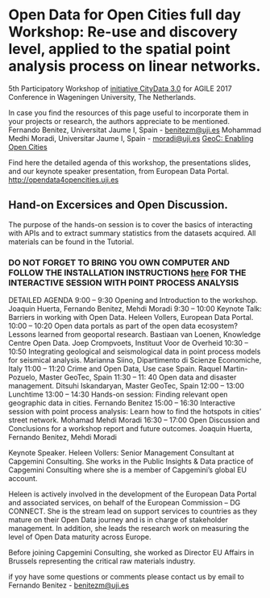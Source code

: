 # Open Data for Open Cities full day Workshop: Re-use and discovery level, applied to the spatial point analysis process on linear networks.

5th Participatory Workshop of [initiative CityData 3.0](http://opendata4opencities.uji.es) for AGILE 2017 Conference in  Wageningen University, The Netherlands.

In case you find the resources of this page useful to incorporate them in your projects or research, the authors appreciate to be mentioned. 
Fernando Benitez, Universitat Jaume I, Spain - benitezm@uji.es
Mohammad Medhi Moradi, Universitar Jaume I, Spain - moradi@uji.es
[GeoC: Enabling Open Cities](http://geo-c.eu/)

Find here the detailed agenda of this workshop, the presentations slides, and our keynote speaker presentation, from European Data Portal. http://opendata4opencities.uji.es

## Hand-on Excersices and Open Discussion. 
The purpose of the hands-on session is to cover the basics of interacting with APIs and to extract summary statistics from the datasets acquired. All materials can be found in the Tutorial.


### DO NOT FORGET TO BRING YOU OWN COMPUTER AND FOLLOW THE INSTALLATION INSTRUCTIONS [here](https://github.com/GeoTecINIT/OpenData4OpenCities/blob/master/Installation%20Instruccions/Instuctions4SpatialPointProcessAnalysis.pdf) FOR THE INTERACTIVE SESSION WITH POINT PROCESS ANALYSIS 



DETAILED AGENDA 
9:00 – 9:30	Opening and Introduction to the workshop.	Joaquin Huerta, Fernando Benitez, Mehdi Moradi
9:30 – 10:00	Keynote Talk:  Barriers in working with  Open Data.	Heleen Vollers, European Data Portal.
10:00 – 10:20	Open data portals as part of the open data ecosystem?  Lessons learned from geoportal research.	Bastiaan van Loenen, Knowledge Centre Open Data.
Joep Crompvoets, Instituut Voor de Overheid
10:30 – 10:50	Integrating geological and seismological data in
point process models for seismical analysis.	Marianna Siino,  Dipartimento di Scienze Economiche, Italy
11:00 – 11:20	Crime and Open Data, Use case Spain.	Raquel Martin-Pozuelo, Master GeoTec, Spain
11:30 – 11: 40	Open data and disaster management.	Ditsuhi Iskandaryan, Master GeoTec, Spain
12:00 – 13:00	Lunchtime
13:00 – 14:30	Hands-on session: Finding relevant open geographic data in cities.	Fernando Benitez
15:00 – 16:30	Interactive session with point process analysis: Learn how to find the hotspots in cities’ street network.	Mohamad Mehdi Moradi
16:30 – 17:00	Open Discussion and Conclusions for a workshop report and future outcomes.	Joaquin Huerta, Fernando Benitez, Mehdi Moradi

Keynote Speaker.
Heleen Vollers: Senior Management Consultant at Capgemini Consulting. She works in the Public Insights & Data practice of Capgemini Consulting where she is a member of Capgemini’s global EU account.

Heleen is actively involved in the development of the European Data Portal and associated services, on behalf of the European Commission – DG CONNECT. She is the stream lead on support services to countries as they mature on their Open Data journey and is in charge of stakeholder management. In addition, she leads the research work on measuring the level of Open Data maturity across Europe.

Before joining Capgemini Consulting, she worked as Director EU Affairs in Brussels representing the critical raw materials industry.

if yoy have some questions or comments please contact us by email to Fernando Benitez - benitezm@uji.es 
